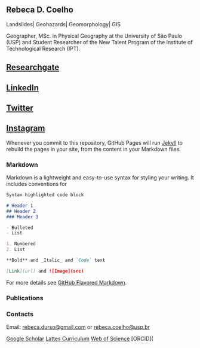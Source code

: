 ## Rebeca D. Coelho
Landslides| Geohazards| Geomorphology| GIS

Geographer, MSc. in Physical Geography at the University of São Paulo (USP) and Student Researcher of the New Talent Program of the Institute of Technological Research (IPT). 

## [Researchgate](https://www.researchgate.net/profile/Rebeca_Coelho2)
## [LinkedIn](https://www.linkedin.com/in/rebeca-dur%C3%A7o-coelho-35b699159)
## [Twitter](https://www.twitter.com/RebecaDurso)
## [Instagram](https://instagram.com/rebeca.durso)



Whenever you commit to this repository, GitHub Pages will run [Jekyll](https://jekyllrb.com/) to rebuild the pages in your site, from the content in your Markdown files.

### Markdown

Markdown is a lightweight and easy-to-use syntax for styling your writing. It includes conventions for

```markdown
Syntax highlighted code block

# Header 1
## Header 2
### Header 3

- Bulleted
- List

1. Numbered
2. List

**Bold** and _Italic_ and `Code` text

[Link](url) and ![Image](src)
```

For more details see [GitHub Flavored Markdown](https://guides.github.com/features/mastering-markdown/).

### Publications



### Contacts

Email: rebeca.durso@gmail.com or rebeca.coelho@usp.br

[Google Scholar](https://scholar.google.com.br/citations?hl=pt-BR&user=H17um_wAAAAJ)
[Lattes Curriculum](http://lattes.cnpq.br/6253625584264789)
[Web of Science](https://publons.com/researcher/3131939/rebeca-durco-coelho)
[ORCID](

